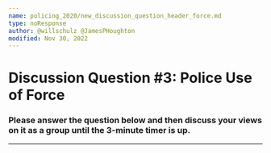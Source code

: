 ```yaml
---
name: policing_2020/new_discussion_question_header_force.md
type: noResponse
author: @willschulz @JamesPHoughton
modified: Nov 30, 2022
---
```


# Discussion Question #3: Police Use of Force
### Please answer the question below and then discuss your views on it as a group until the 3-minute timer is up.

---
